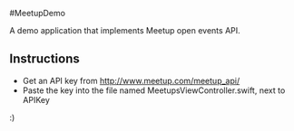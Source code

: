 #MeetupDemo

A demo application that implements Meetup open events API.  

## Instructions
- Get an API key from http://www.meetup.com/meetup_api/
- Paste the key into the file named MeetupsViewController.swift, next to APIKey 

:)
